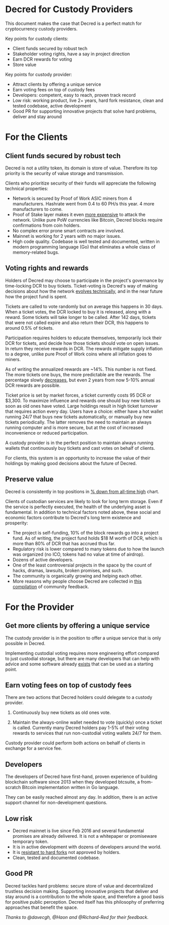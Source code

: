 # Decred for Custody Providers

This document makes the case that Decred is a perfect match for cryptocurrency custody providers.

Key points for custody clients:

* Client funds secured by robust tech
* Stakeholder voting rights, have a say in project direction
* Earn DCR rewards for voting
* Store value

Key points for custody provider:

* Attract clients by offering a unique service
* Earn voting fees on top of custody fees
* Developers: competent, easy to reach, proven track record
* Low risk: working product, live 2+ years, hard fork resistance, clean and tested codebase, active development
* Good PR for supporting innovative projects that solve hard problems, deliver and stay around

# For the Clients

## Client funds secured by robust tech

Decred is not a utility token, its domain is store of value. Therefore its top priority is the security of value storage and transmission.

Clients who prioritize security of their funds will appreciate the following technical properties:

* Network is secured by Proof of Work ASIC miners from 4 manufacturers. Hashrate went from 0.4 to 60 PH/s this year. 4 more manufacturers to come.
* Proof of Stake layer makes it even [more expensive](https://medium.com/decred/decreds-hybrid-protocol-a-superior-deterrent-to-majority-attacks-9421bf486292) to attack the network. Unlike pure PoW currencies like Bitcoin, Decred blocks require confirmations from coin holders.
* No complex error prone smart contracts are involved.
* Mainnet is working for 2 years with no major issues.
* High code quality. Codebase is well tested and documented, written in modern programming language (Go) that eliminates a whole class of memory-related bugs.

## Voting rights and rewards

Holders of Decred may choose to participate in the project's governance by time-locking DCR to buy tickets. Ticket-voting is Decred's way of making decisions about how the network [evolves technically](https://docs.decred.org/getting-started/user-guides/agenda-voting/), and in the near future how the project fund is spent.

Tickets are called to vote randomly but on average this happens in 30 days. When a ticket votes, the DCR locked to buy it is released, along with a reward. Some tickets will take longer to be called. After 142 days, tickets that were not called expire and also return their DCR, this happens to around 0.5% of tickets.

Participation requires holders to educate themselves, temporarily lock their DCR for tickets, and decide how those tickets should vote on open issues. In return they receive rewards in DCR. The rewards mitigate supply inflation to a degree, unlike pure Proof of Work coins where all inflation goes to miners.

As of writing the annualized rewards are ~14%. This number is not fixed. The more tickets one buys, the more predictable are the rewards. The percentage slowly [decreases](https://docs.decred.org/advanced/inflation/), but even 2 years from now 5-10% annual DCR rewards are possible.

Ticket price is set by market forces, a ticket currently costs 95 DCR or $3,300. To maximize influence and rewards one should buy new tickets as soon as old ones have voted. Large holdings result in high ticket turnover that requires action every day. Users have a choice: either have a hot wallet running 24/7 that buys new tickets automatically, or manually buy new tickets periodically. The latter removes the need to maintain an always running computer and is more secure, but at the cost of increased inconvenience or reduced participation.

A custody provider is in the perfect position to maintain always running wallets that continuously buy tickets and cast votes on behalf of clients.

For clients, this system is an opportunity to increase the value of their holdings by making good decisions about the future of Decred.

## Preserve value

Decred is consistently in top positions in [% down from all-time high](https://onchainfx.com/v/nzhsrD) chart.

Clients of custodian services are likely to look for long term storage. Even if the service is perfectly executed, the health of the underlying asset is fundamental. In addition to technical factors noted above, these social and economic factors contribute to Decred's long term existence and prosperity:

* The project is self-funding, 10% of the block rewards go into a project fund. As of writing, the project fund holds $18 M worth of DCR, which is more than 80% of DCR that has accrued thus far.
* Regulatory risk is lower compared to many tokens due to how the launch was organized (no ICO, tokens had no value at time of airdrop).
* Dozens of active developers.
* One of the least controversial projects in the space by the count of hacks, dramas, lawsuits, broken promises, and such.
* The community is organically growing and helping each other.
* More reasons why people choose Decred are collected in [this compilation](https://medium.com/decred/why-decred-let-the-community-tell-you-5479929e35d2) of community feedback.

# For the Provider

## Get more clients by offering a unique service

The custody provider is in the position to offer a unique service that is only possible in Decred.

Implementing custodial voting requires more engineering effort compared to just custodial storage, but there are many developers that can help with advice and some software already [exists](https://github.com/decred/dcrstakepool) that can be used as a starting point.

## Earn voting fees on top of custody fees

There are two actions that Decred holders could delegate to a custody provider.

1. Continuously buy new tickets as old ones vote.

2. Maintain the always-online wallet needed to vote (quickly) once a ticket is called. Currently many Decred holders pay 1-5% of their voting rewards to services that run non-custodial voting wallets 24/7 for them.

Custody provider could perform both actions on behalf of clients in exchange for a service fee.

## Developers

The developers of Decred have first-hand, proven experience of building blockchain software since 2013 when they developed btcsuite, a from-scratch Bitcoin implementation written in Go language.

They can be easily reached almost any day. In addition, there is an active support channel for non-development questions.

## Low risk

* Decred mainnet is live since Feb 2016 and several fundamental promises are already delivered. It is not a whitepaper or promiseware temporary token.
* It is in active development with dozens of developers around the world.
* It is [resistant to hard forks](https://www.reddit.com/r/decred/comments/7f9ie1/detailed_analysis_of_decred_fork_resistance/) not approved by holders.
* Clean, tested and documented codebase.

## Good PR

Decred tackles hard problems: secure store of value and decentralized trustless decision making. Supporting innovative projects that deliver and stay around is a contribution to the whole space, and therefore a good basis for positive public perception. Decred itself has this philosophy of preferring approaches that benefit the space.

_Thanks to @davecgh, @Haon and @Richard-Red for their feedback._

